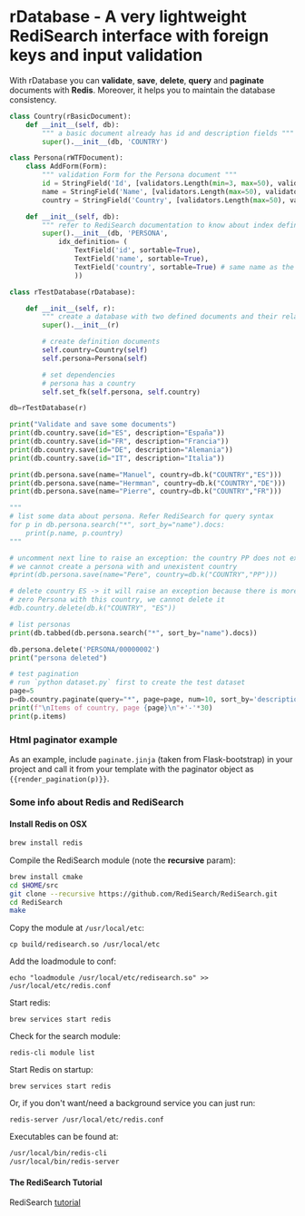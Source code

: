 # rDatabase - A very lightweight RediSearch interface with foreign keys and input validation

With rDatabase you can **validate**, **save**, **delete**, **query** and **paginate** documents with **Redis**. Moreover, it helps you to maintain the database consistency.

```python
class Country(rBasicDocument):
    def __init__(self, db):
        """ a basic document already has id and description fields """
        super().__init__(db, 'COUNTRY')

class Persona(rWTFDocument):
    class AddForm(Form):
        """ validation Form for the Persona document """
        id = StringField('Id', [validators.Length(min=3, max=50), validators.InputRequired()]) 
        name = StringField('Name', [validators.Length(max=50), validators.InputRequired()]) 
        country = StringField('Country', [validators.Length(max=50), validators.InputRequired()]) 

    def __init__(self, db):
        """ refer to RediSearch documentation to know about index definition """
        super().__init__(db, 'PERSONA', 
            idx_definition= (                                
                TextField('id', sortable=True),                
                TextField('name', sortable=True),             
                TextField('country', sortable=True) # same name as the referenced document
                ))

class rTestDatabase(rDatabase):

    def __init__(self, r):
        """ create a database with two defined documents and their relationships """
        super().__init__(r)

        # create definition documents
        self.country=Country(self)
        self.persona=Persona(self)

        # set dependencies
        # persona has a country
        self.set_fk(self.persona, self.country)

db=rTestDatabase(r)

print("Validate and save some documents")
print(db.country.save(id="ES", description="España"))
print(db.country.save(id="FR", description="Francia"))
print(db.country.save(id="DE", description="Alemania"))
print(db.country.save(id="IT", description="Italia"))

print(db.persona.save(name="Manuel", country=db.k("COUNTRY","ES")))
print(db.persona.save(name="Hermman", country=db.k("COUNTRY","DE")))
print(db.persona.save(name="Pierre", country=db.k("COUNTRY","FR")))

"""
# list some data about persona. Refer RediSearch for query syntax
for p in db.persona.search("*", sort_by="name").docs:
    print(p.name, p.country)
"""

# uncomment next line to raise an exception: the country PP does not exist
# we cannot create a persona with and unexistent country
#print(db.persona.save(name="Pere", country=db.k("COUNTRY","PP")))

# delete country ES -> it will raise an exception because there is more than 
# zero Persona with this country, we cannot delete it
#db.country.delete(db.k("COUNTRY", "ES"))

# list personas
print(db.tabbed(db.persona.search("*", sort_by="name").docs))

db.persona.delete('PERSONA/00000002')
print("persona deleted")

# test pagination 
# run `python dataset.py` first to create the test dataset
page=5
p=db.country.paginate(query="*", page=page, num=10, sort_by='description', direction=True)
print(f"\nItems of country, page {page}\n"+'-'*30)
print(p.items)
```


### Html paginator example

As an example, include `paginate.jinja` (taken from Flask-bootstrap) in your project and call it from your template with the paginator object as ```{{render_pagination(p)}}```.

### Some info about Redis and RediSearch

#### Install Redis on OSX

```sh
brew install redis
```

Compile the RediSearch module (note the **recursive** param):

```sh
brew install cmake
cd $HOME/src
git clone --recursive https://github.com/RediSearch/RediSearch.git 
cd RediSearch
make
```

Copy the module at `/usr/local/etc`:

```cp build/redisearch.so /usr/local/etc```

Add the loadmodule to conf:

```echo "loadmodule /usr/local/etc/redisearch.so" >> /usr/local/etc/redis.conf```

Start redis:

```brew services start redis```

Check for the search module:

```redis-cli module list```

Start Redis on startup:

```brew services start redis```

Or, if you don't want/need a background service you can just run:

```redis-server /usr/local/etc/redis.conf```

Executables can be found at:

```sh
/usr/local/bin/redis-cli
/usr/local/bin/redis-server
```

#### The RediSearch Tutorial

RediSearch [tutorial](https://github.com/RediSearch/redisearch-getting-started)
